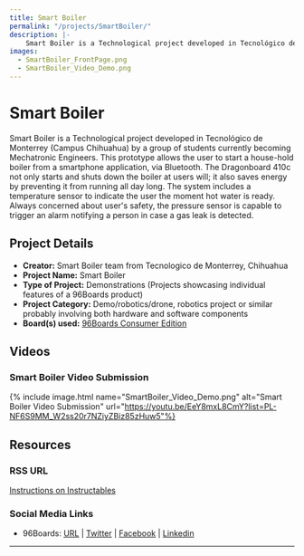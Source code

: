 ```yaml
---
title: Smart Boiler
permalink: "/projects/SmartBoiler/"
description: |-
    Smart Boiler is a Technological project developed in Tecnológico de Monterrey (Campus Chihuahua) by a group of students currently becoming Mechatronic Engineers. This prototype allows the user to start a house-hold boiler from a smartphone application, via Bluetooth. The Dragonboard 410c not only starts and shuts down the boiler at users will; it also saves energy by preventing it from running all day long. The system includes a temperature sensor to indicate the user the moment hot water is ready. Always concerned about user's safety, the pressure sensor is capable to trigger an alarm notifying a person in case a gas leak is detected.
images:
  - SmartBoiler_FrontPage.png
  - SmartBoiler_Video_Demo.png
---
```

# Smart Boiler

Smart Boiler is a Technological project developed in Tecnológico de Monterrey (Campus Chihuahua) by a group of students currently becoming Mechatronic Engineers. This prototype allows the user to start a house-hold boiler from a smartphone application, via Bluetooth. The Dragonboard 410c not only starts and shuts down the boiler at users will; it also saves energy by preventing it from running all day long. The system includes a temperature sensor to indicate the user the moment hot water is ready. Always concerned about user's safety, the pressure sensor is capable to trigger an alarm notifying a person in case a gas leak is detected.

## Project Details

- **Creator:** Smart Boiler team from Tecnologico de Monterrey, Chihuahua
- **Project Name:** Smart Boiler
- **Type of Project:** Demonstrations (Projects showcasing individual features of a 96Boards product)
- **Project Category:** Demo/robotics/drone, robotics project or similar probably involving both hardware and software components
- **Board(s) used:** [96Boards Consumer Edition](/products/ce/)

## Videos

### Smart Boiler Video Submission
{% include image.html name="SmartBoiler_Video_Demo.png" alt="Smart Boiler Video Submission" url="https://youtu.be/EeY8mxL8CmY?list=PL-NF6S9MM_W2ss20r7NZiyZBiz85zHuw5"%}

## Resources

### RSS URL

[Instructions on Instructables](http://www.instructables.com/id/Easy-Shower-Qualcomm-DragonBoard-96boards/)

### Social Media Links

- 96Boards: [URL](/) &#124; [Twitter](https://twitter.com/96boards) &#124; [Facebook](https://www.facebook.com/96Boards) &#124; [Linkedin](https://www.linkedin.com/company/{{site.linkedin_username}}/)


***
